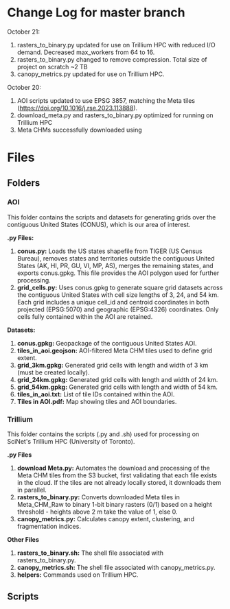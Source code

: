 # Change Log for master branch

October 21:
1. rasters_to_binary.py updated for use on Trillium HPC with reduced I/O demand. Decreased max_workers from 64 to 16.
2. rasters_to_binary.py changed to remove compression. Total size of project on scratch ~2 TB
3. canopy_metrics.py updated for use on Trillium HPC.

October 20: 
1. AOI scripts updated to use EPSG 3857, matching the Meta tiles (https://doi.org/10.1016/j.rse.2023.113888).
2. download_meta.py and rasters_to_binary.py optimized for running on Trillium HPC
3. Meta CHMs successfully downloaded using 

# Files
## Folders
### AOI
This folder contains the scripts and datasets for generating grids over the contiguous United States (CONUS), which is our area of interest.

**.py Files:**
1. **conus.py:** Loads the US states shapefile from TIGER (US Census Bureau), removes states and territories outside the contiguous United States (AK, HI, PR, GU, VI, MP, AS), merges the remaining states, and exports conus.gpkg. This file provides the AOI polygon used for further processing.
2. **grid_cells.py:** Uses conus.gpkg to generate square grid datasets across the contiguous United States with cell size lengths of 3, 24, and 54 km. Each grid includes a unique cell_id and centroid coordinates in both projected (EPSG:5070) and geographic (EPSG:4326) coordinates. Only cells fully contained within the AOI are retained.

**Datasets:**
1. **conus.gpkg:** Geopackage of the contiguous United States AOI.
2. **tiles_in_aoi.geojson:** AOI-filtered Meta CHM tiles used to define grid extent.
3. **grid_3km.gpkg:** Generated grid cells with length and width of 3 km (must be created locally).
4. **grid_24km.gpkg:** Generated grid cells with length and width of 24 km.
5. **grid_54km.gpkg:** Generated grid cells with length and width of 54 km.
6. **tiles_in_aoi.txt:** List of tile IDs contained within the AOI.
7. **Tiles in AOI.pdf:** Map showing tiles and AOI boundaries.

### Trillium
This folder contains the scripts (.py and .sh) used for processing on SciNet's Trillium HPC (University of Toronto).

**.py Files**
1. **download Meta.py:** Automates the download and processing of the Meta CHM tiles from the S3 bucket, 
first validating that each file exists in the cloud. If the tiles are not already locally stored, it downloads them in parallel.
2. **rasters_to_binary.py:** Converts downloaded Meta tiles in Meta_CHM_Raw to binary 1-bit binary rasters (0/1) based on a height threshold - heights above 2 m take the value of 1, else 0.
3. **canopy_metrics.py:** Calculates canopy extent, clustering, and fragmentation indices.

**Other Files**
1. **rasters_to_binary.sh:** The shell file associated with rasters_to_binary.py.
2. **canopy_metrics.sh:** The shell file associated with canopy_metrics.py.
3. **helpers:** Commands used on Trillium HPC.

## Scripts
